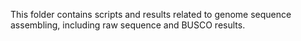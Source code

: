This folder contains scripts and results related to genome sequence assembling, including raw sequence and BUSCO results.
